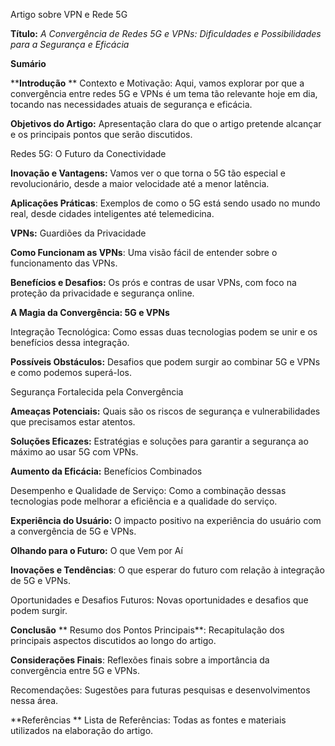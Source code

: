 Artigo sobre VPN e Rede 5G

**Título:** _A Convergência de Redes 5G e VPNs: Dificuldades e Possibilidades para a Segurança e Eficácia_

**Sumário**

****Introdução**
**
Contexto e Motivação: Aqui, vamos explorar por que a convergência entre redes 5G e VPNs é um tema tão relevante hoje em dia, tocando nas necessidades atuais de segurança e eficácia.

**Objetivos do Artigo:** Apresentação clara do que o artigo pretende alcançar e os principais pontos que serão discutidos.

Redes 5G: O Futuro da Conectividade

**Inovação e Vantagens:** Vamos ver o que torna o 5G tão especial e revolucionário, desde a maior velocidade até a menor latência.

**Aplicações Práticas**: Exemplos de como o 5G está sendo usado no mundo real, desde cidades inteligentes até telemedicina.

**VPNs:** Guardiões da Privacidade

**Como Funcionam as VPNs**: Uma visão fácil de entender sobre o funcionamento das VPNs.

**Benefícios e Desafios:** Os prós e contras de usar VPNs, com foco na proteção da privacidade e segurança online.

**A Magia da Convergência: 5G e VPNs**

Integração Tecnológica: Como essas duas tecnologias podem se unir e os benefícios dessa integração.

**Possíveis Obstáculos:** Desafios que podem surgir ao combinar 5G e VPNs e como podemos superá-los.

Segurança Fortalecida pela Convergência

**Ameaças Potenciais:** Quais são os riscos de segurança e vulnerabilidades que precisamos estar atentos.

**Soluções Eficazes:** Estratégias e soluções para garantir a segurança ao máximo ao usar 5G com VPNs.

**Aumento da Eficácia:** Benefícios Combinados

Desempenho e Qualidade de Serviço: Como a combinação dessas tecnologias pode melhorar a eficiência e a qualidade do serviço.

**Experiência do Usuário:** O impacto positivo na experiência do usuário com a convergência de 5G e VPNs.

**Olhando para o Futuro:** O que Vem por Aí

**Inovações e Tendências**: O que esperar do futuro com relação à integração de 5G e VPNs.

Oportunidades e Desafios Futuros: Novas oportunidades e desafios que podem surgir.

**Conclusão**
**
Resumo dos Pontos Principais**: Recapitulação dos principais aspectos discutidos ao longo do artigo.

**Considerações Finais**: Reflexões finais sobre a importância da convergência entre 5G e VPNs.

Recomendações: Sugestões para futuras pesquisas e desenvolvimentos nessa área.

**Referências
**
Lista de Referências: Todas as fontes e materiais utilizados na elaboração do artigo.
